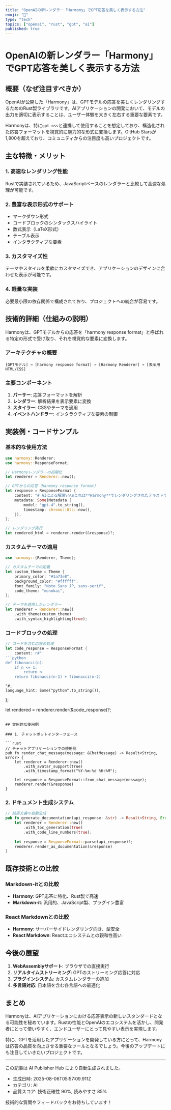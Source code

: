 ```yaml
---
title: "OpenAIの新レンダラー「Harmony」でGPT応答を美しく表示する方法"
emoji: "🚀"
type: "tech"
topics: ["openai", "rust", "gpt", "ai"]
published: true
---
```


# OpenAIの新レンダラー「Harmony」でGPT応答を美しく表示する方法

## 概要（なぜ注目すべきか）

OpenAIが公開した「Harmony」は、GPTモデルの応答を美しくレンダリングするためのRust製ライブラリです。AIアプリケーションの開発において、モデルの出力を適切に表示することは、ユーザー体験を大きく左右する重要な要素です。

Harmonyは、特に`gpt-oss`と連携して使用することを想定しており、構造化された応答フォーマットを視覚的に魅力的な形式に変換します。GitHub Starsが1,800を超えており、コミュニティからの注目度も高いプロジェクトです。

## 主な特徴・メリット

### 1. 高速なレンダリング性能
Rustで実装されているため、JavaScriptベースのレンダラーと比較して高速な処理が可能です。

### 2. 豊富な表示形式のサポート
- マークダウン形式
- コードブロックのシンタックスハイライト
- 数式表示（LaTeX形式）
- テーブル表示
- インタラクティブな要素

### 3. カスタマイズ性
テーマやスタイルを柔軟にカスタマイズでき、アプリケーションのデザインに合わせた表示が可能です。

### 4. 軽量な実装
必要最小限の依存関係で構成されており、プロジェクトへの統合が容易です。

## 技術的詳細（仕組みの説明）

Harmonyは、GPTモデルからの応答を「harmony response format」と呼ばれる特定の形式で受け取り、それを視覚的な要素に変換します。

### アーキテクチャの概要

```
[GPTモデル] → [harmony response format] → [Harmony Renderer] → [表示用HTML/CSS]
```

### 主要コンポーネント

1. **パーサー**: 応答フォーマットを解析
2. **レンダラー**: 解析結果を表示要素に変換
3. **スタイラー**: CSSやテーマを適用
4. **イベントハンドラー**: インタラクティブな要素の制御

## 実装例・コードサンプル

### 基本的な使用方法

```rust
use harmony::Renderer;
use harmony::ResponseFormat;

// Harmonyレンダラーの初期化
let renderer = Renderer::new();

// GPTからの応答（harmony response format）
let response = ResponseFormat {
    content: "# AIによる解説\n\nこれは**Harmony**でレンダリングされたテキストです。",
    metadata: Some(Metadata {
        model: "gpt-4".to_string(),
        timestamp: chrono::Utc::now(),
    }),
};

// レンダリング実行
let rendered_html = renderer.render(&response)?;
```

### カスタムテーマの適用

```rust
use harmony::{Renderer, Theme};

// カスタムテーマの定義
let custom_theme = Theme {
    primary_color: "#1a73e8",
    background_color: "#ffffff",
    font_family: "Noto Sans JP, sans-serif",
    code_theme: "monokai",
};

// テーマを適用したレンダラー
let renderer = Renderer::new()
    .with_theme(custom_theme)
    .with_syntax_highlighting(true);
```

### コードブロックの処理

```rust
// コードを含む応答の処理
let code_response = ResponseFormat {
    content: r#"
```python
def fibonacci(n):
    if n <= 1:
        return n
    return fibonacci(n-1) + fibonacci(n-2)
```
    "#,
    language_hint: Some("python".to_string()),
};

let rendered = renderer.render(&code_response)?;
```

## 実用的な使用例

### 1. チャットボットインターフェース

```rust
// チャットアプリケーションでの使用例
pub fn render_chat_message(message: &ChatMessage) -> Result<String, Error> {
    let renderer = Renderer::new()
        .with_avatar_support(true)
        .with_timestamp_format("%Y-%m-%d %H:%M");
    
    let response = ResponseFormat::from_chat_message(message);
    renderer.render(&response)
}
```

### 2. ドキュメント生成システム

```rust
// 技術文書の自動生成
pub fn generate_documentation(api_response: &str) -> Result<String, Error> {
    let renderer = Renderer::new()
        .with_toc_generation(true)
        .with_code_line_numbers(true);
    
    let response = ResponseFormat::parse(api_response)?;
    renderer.render_as_documentation(&response)
}
```

## 既存技術との比較

### Markdown-itとの比較
- **Harmony**: GPT応答に特化、Rust製で高速
- **Markdown-it**: 汎用的、JavaScript製、プラグイン豊富

### React Markdownとの比較
- **Harmony**: サーバーサイドレンダリング向き、型安全
- **React Markdown**: Reactエコシステムとの親和性高い

## 今後の展望

1. **WebAssemblyサポート**: ブラウザでの直接実行
2. **リアルタイムストリーミング**: GPTのストリーミング応答に対応
3. **プラグインシステム**: カスタムレンダラーの追加
4. **多言語対応**: 日本語を含む各言語への最適化

## まとめ

Harmonyは、AIアプリケーションにおける応答表示の新しいスタンダードとなる可能性を秘めています。Rustの性能とOpenAIのエコシステムを活かし、開発者にとって使いやすく、エンドユーザーにとって見やすい表示を実現します。

特に、GPTを活用したアプリケーションを開発している方にとって、Harmonyは応答の品質を向上させる重要なツールとなるでしょう。今後のアップデートにも注目していきたいプロジェクトです。

---

この記事は AI Publisher Hub により自動生成されました。
- 生成日時: 2025-08-06T05:57:09.911Z
- カテゴリ: AI
- 品質スコア: 技術正確性 90%, 読みやすさ 85%

技術的な質問やフィードバックをお待ちしています！